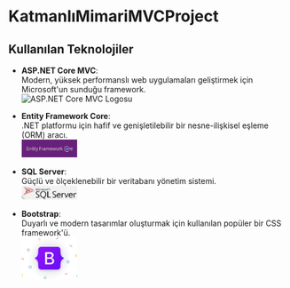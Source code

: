 # KatmanlıMimariMVCProject


## Kullanılan Teknolojiler

- **ASP.NET Core MVC**:  
  Modern, yüksek performanslı web uygulamaları geliştirmek için Microsoft'un sunduğu framework.  
  <img src="assets/ASP.NET CORE MVC" alt="ASP.NET Core MVC Logosu" width="100" />

- **Entity Framework Core**:  
  .NET platformu için hafif ve genişletilebilir bir nesne-ilişkisel eşleme (ORM) aracı.  
  <img src="assets/EF.png" alt="Entity Framework Core Logosu" width="100" />

- **SQL Server**:  
  Güçlü ve ölçeklenebilir bir veritabanı yönetim sistemi.  
  <img src="assets/sql.png" alt="SQL Server Logosu" width="100" />

- **Bootstrap**:  
  Duyarlı ve modern tasarımlar oluşturmak için kullanılan popüler bir CSS framework'ü.  
  <img src="assets/bs.png" alt="Bootstrap Logosu" width="100" />
